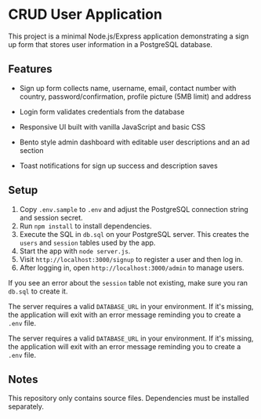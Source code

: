 # CRUD User Application

This project is a minimal Node.js/Express application demonstrating a sign up form that stores user information in a PostgreSQL database.

## Features
- Sign up form collects name, username, email, contact number with country, password/confirmation, profile picture (5MB limit) and address
- Login form validates credentials from the database

- Responsive UI built with vanilla JavaScript and basic CSS
- Bento style admin dashboard with editable user descriptions and an ad section
- Toast notifications for sign up success and description saves

## Setup
1. Copy `.env.sample` to `.env` and adjust the PostgreSQL connection string and session secret.
2. Run `npm install` to install dependencies.
3. Execute the SQL in `db.sql` on your PostgreSQL server. This creates the `users` and `session` tables used by the app.
4. Start the app with `node server.js`.
5. Visit `http://localhost:3000/signup` to register a user and then log in.
6. After logging in, open `http://localhost:3000/admin` to manage users.

If you see an error about the `session` table not existing, make sure you ran `db.sql` to create it.

The server requires a valid `DATABASE_URL` in your environment. If it's missing, the application will exit with an error message reminding you to create a `.env` file.


The server requires a valid `DATABASE_URL` in your environment. If it's missing, the application will exit with an error message reminding you to create a `.env` file.

## Notes
This repository only contains source files. Dependencies must be installed separately.

